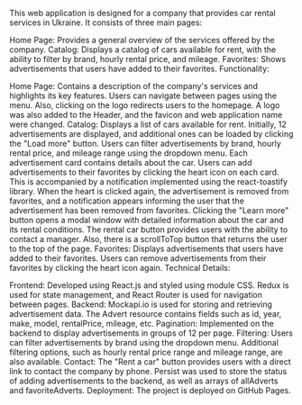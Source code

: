 This web application is designed for a company that provides car rental services
in Ukraine. It consists of three main pages:

Home Page: Provides a general overview of the services offered by the company.
Catalog: Displays a catalog of cars available for rent, with the ability to
filter by brand, hourly rental price, and mileage. Favorites: Shows
advertisements that users have added to their favorites. Functionality:

Home Page: Contains a description of the company's services and highlights its
key features. Users can navigate between pages using the menu. Also, clicking on
the logo redirects users to the homepage. A logo was also added to the Header,
and the favicon and web application name were changed. Catalog: Displays a list
of cars available for rent. Initially, 12 advertisements are displayed, and
additional ones can be loaded by clicking the "Load more" button. Users can
filter advertisements by brand, hourly rental price, and mileage range using the
dropdown menu. Each advertisement card contains details about the car. Users can
add advertisements to their favorites by clicking the heart icon on each card.
This is accompanied by a notification implemented using the react-toastify
library. When the heart is clicked again, the advertisement is removed from
favorites, and a notification appears informing the user that the advertisement
has been removed from favorites. Clicking the "Learn more" button opens a modal
window with detailed information about the car and its rental conditions. The
rental car button provides users with the ability to contact a manager. Also,
there is a scrollToTop button that returns the user to the top of the page.
Favorites: Displays advertisements that users have added to their favorites.
Users can remove advertisements from their favorites by clicking the heart icon
again. Technical Details:

Frontend: Developed using React.js and styled using module CSS. Redux is used
for state management, and React Router is used for navigation between pages.
Backend: Mockapi.io is used for storing and retrieving advertisement data. The
Advert resource contains fields such as id, year, make, model, rentalPrice,
mileage, etc. Pagination: Implemented on the backend to display advertisements
in groups of 12 per page. Filtering: Users can filter advertisements by brand
using the dropdown menu. Additional filtering options, such as hourly rental
price range and mileage range, are also available. Contact: The "Rent a car"
button provides users with a direct link to contact the company by phone.
Persist was used to store the status of adding advertisements to the backend, as
well as arrays of allAdverts and favoriteAdverts. Deployment: The project is
deployed on GitHub Pages.
